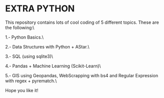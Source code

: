 # EXTRA PYTHON

This repository contains lots of cool coding of 5 different topics. These are the following:\

1.- Python Basics.\

2.- Data Structures with Python + AStar.\

3.- SQL (using sqlite3)\

4.- Pandas + Machine Learning (Scikit-Learn)\

5.- GIS using Geopandas, WebScrapping with bs4 and Regular Expression with regex + pyrematch.\

Hope you like it!
